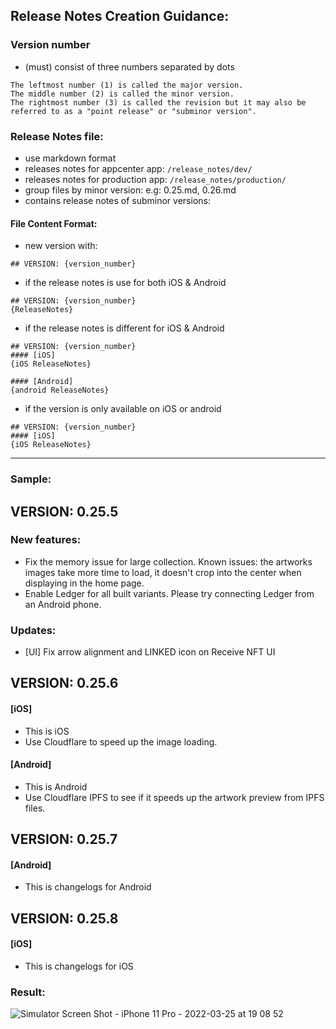 ## Release Notes Creation Guidance:
### Version number
- (must) consist of three numbers separated by dots
```
The leftmost number (1) is called the major version.
The middle number (2) is called the minor version.
The rightmost number (3) is called the revision but it may also be referred to as a "point release" or "subminor version".
```

### Release Notes file:
- use markdown format
- releases notes for appcenter app: `/release_notes/dev/`
- releases notes for production app: `/release_notes/production/`
- group files by minor version: e.g: 0.25.md, 0.26.md
- contains release notes of subminor versions:

#### File Content Format:
- new version with:
```
## VERSION: {version_number}
```

- if the release notes is use for both iOS & Android
```
## VERSION: {version_number}
{ReleaseNotes}
```

- if the release notes is different for iOS & Android
```
## VERSION: {version_number}
#### [iOS]
{iOS ReleaseNotes}

#### [Android]
{android ReleaseNotes}

```
- if the version is only available on iOS or android
```
## VERSION: {version_number}
#### [iOS]
{iOS ReleaseNotes}
```

<hr/>

### Sample:
## VERSION: 0.25.5
### New features:
- Fix the memory issue for large collection. Known issues: the artworks images take more time to load, it doesn't crop into the center when displaying in the home page.
- Enable Ledger for all built variants. Please try connecting Ledger from an Android phone.

### Updates:
- [UI] Fix arrow alignment and LINKED icon on Receive NFT UI

## VERSION: 0.25.6
#### [iOS]
- This is iOS
- Use Cloudflare to speed up the image loading. 

#### [Android]
- This is Android
- Use Cloudflare IPFS to see if it speeds up the artwork preview from IPFS files.

## VERSION: 0.25.7
#### [Android]
- This is changelogs for Android


## VERSION: 0.25.8
#### [iOS]
- This is changelogs for iOS

### Result:
![Simulator Screen Shot - iPhone 11 Pro - 2022-03-25 at 19 08 52](https://user-images.githubusercontent.com/50816149/160119371-873acc12-8af2-45f9-8c40-deca284f4a44.png)
